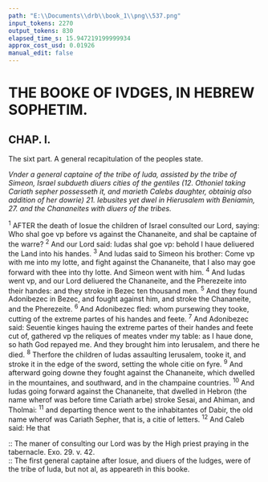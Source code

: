 ```yaml
---
path: "E:\\Documents\\drb\\book_1\\png\\537.png"
input_tokens: 2270
output_tokens: 830
elapsed_time_s: 15.947219199999934
approx_cost_usd: 0.01926
manual_edit: false
---
```

# THE BOOKE OF IVDGES, IN HEBREW SOPHETIM.

## CHAP. I.

<aside>The sixt part. A general recapitulation of the peoples state.</aside>

*Vnder a general captaine of the tribe of Iuda, assisted by the tribe of Simeon, Israel subdueth diuers cities of the gentiles (12. Othoniel taking Cariath sepher possesseth it, and marieth Calebs daughter, obtainig also addition of her dowrie) 21. Iebusites yet dwel in Hierusalem with Beniamin, 27. and the Chananeites with diuers of the tribes.*

<sup>1</sup> AFTER the death of Iosue the children of Israel consulted our Lord, saying: Who shal goe vp before vs against the Chananeite, and shal be captaine of the warre? <sup>2</sup> And our Lord said: Iudas shal goe vp: behold I haue deliuered the Land into his handes. <sup>3</sup> And Iudas said to Simeon his brother: Come vp with me into my lotte, and fight against the Chananeite, that I also may goe forward with thee into thy lotte. And Simeon went with him. <sup>4</sup> And Iudas went vp, and our Lord deliuered the Chananeite, and the Pherezeite into their handes: and they stroke in Bezec ten thousand men. <sup>5</sup> And they found Adonibezec in Bezec, and fought against him, and stroke the Chananeite, and the Pherezeite. <sup>6</sup> And Adonibezec fled: whom pursewing they tooke, cutting of the extreme partes of his handes and feete. <sup>7</sup> And Adonibezec said: Seuentie kinges hauing the extreme partes of their handes and feete cut of, gathered vp the reliques of meates vnder my table: as I haue done, so hath God repayed me. And they brought him into Ierusalem, and there he died. <sup>8</sup> Therfore the children of Iudas assaulting Ierusalem, tooke it, and stroke it in the edge of the sword, setting the whole citie on fyre. <sup>9</sup> And afterward going downe they fought against the Chananeite, which dwelled in the mountaines, and southward, and in the champaine countries. <sup>10</sup> And Iudas going forward against the Chananeite, that dwelled in Hebron (the name wherof was before time Cariath arbe) stroke Sesai, and Ahiman, and Tholmai: <sup>11</sup> and departing thence went to the inhabitantes of Dabir, the old name wherof was Cariath Sepher, that is, a citie of letters. <sup>12</sup> And Caleb said: He that

<aside>:: The maner of consulting our Lord was by the High priest praying in the tabernacle. Exo. 29. v. 42.</aside>

<aside>:: The first general captaine after Iosue, and diuers of the Iudges, were of the tribe of Iuda, but not al, as appeareth in this booke.</aside>

[^1]: Rrr 3